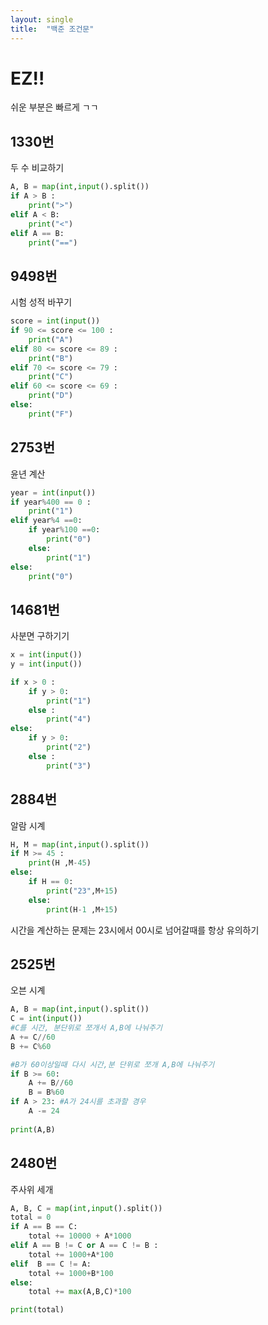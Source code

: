 ```yaml
---
layout: single
title:  "백준 조건문"
---
```

#  EZ!!

쉬운 부분은 빠르게 ㄱㄱ

## 1330번
두 수 비교하기
```python
A, B = map(int,input().split())
if A > B :
    print(">")
elif A < B:
    print("<")
elif A == B:
    print("==")
````  

## 9498번
시험 성적 바꾸기
```python
score = int(input())
if 90 <= score <= 100 :
    print("A")
elif 80 <= score <= 89 :
    print("B")
elif 70 <= score <= 79 :
    print("C")
elif 60 <= score <= 69 :
    print("D")
else:
    print("F")
````  

## 2753번
윤년 계산
```python
year = int(input())
if year%400 == 0 :
    print("1")
elif year%4 ==0:
    if year%100 ==0:
        print("0")
    else:
        print("1")
else:
    print("0")
````  

## 14681번
사분면 구하기기
```python
x = int(input())
y = int(input())

if x > 0 :
    if y > 0:
        print("1")
    else :
        print("4")
else:
    if y > 0:
        print("2")
    else :
        print("3")
````

## 2884번
알람 시계
```python
H, M = map(int,input().split())
if M >= 45 :
    print(H ,M-45)
else:
    if H == 0:
        print("23",M+15)
    else:
        print(H-1 ,M+15)
````
시간을 계산하는 문제는 23시에서 00시로 넘어갈때를 항상 유의하기  

## 2525번
오븐 시계
```python
A, B = map(int,input().split())
C = int(input())
#C를 시간, 분단위로 쪼개서 A,B에 나눠주기
A += C//60
B += C%60

#B가 60이상일때 다시 시간,분 단위로 쪼개 A,B에 나눠주기
if B >= 60:
    A += B//60
    B = B%60
if A > 23: #A가 24시를 초과할 경우
    A -= 24
    
print(A,B)
````

## 2480번
주사위 세개
```python
A, B, C = map(int,input().split())
total = 0
if A == B == C:
    total += 10000 + A*1000
elif A == B != C or A == C != B :
    total += 1000+A*100
elif  B == C != A:
    total += 1000+B*100
else:
    total += max(A,B,C)*100

print(total)
````
